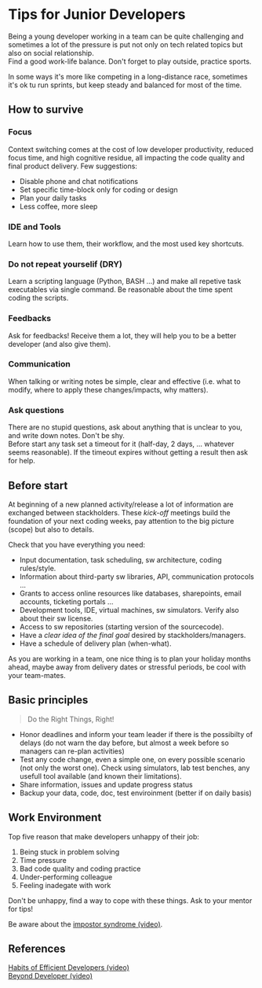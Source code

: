 # Tips for Junior Developers

Being a young developer working in a team can be quite challenging and sometimes a lot of the pressure is put not only on tech related topics but also on social relationship.  
Find a good work-life balance. Don't forget to play outside, practice sports.

In some ways it's more like competing in a long-distance race, sometimes it's ok tu run sprints, but keep steady and balanced for most of the time.

## How to survive

### Focus ###

Context switching comes at the cost of low developer productivity, reduced focus time, and high cognitive residue, all impacting the code quality and final product delivery.
Few suggestions:

+ Disable phone and chat notifications
+ Set specific time-block only for coding or design
+ Plan your daily tasks
+ Less coffee, more sleep

### IDE and Tools ###

Learn how to use them, their workflow, and the most used key shortcuts.

### Do not repeat yourselif (DRY) ###

Learn a scripting language (Python, BASH ...) and make all repetive task executables via single command.
Be reasonable about the time spent coding the scripts. 

### Feedbacks ###

Ask for feedbacks! Receive them a lot, they will help you to be a better developer (and also give them).

### Communication ###

When talking or writing notes be simple, clear and effective (i.e. what to modify, where to apply these changes/impacts, why matters). 

### Ask questions ###

There are no stupid questions, ask about anything that is unclear to you, and write down notes. Don't be shy.  
Before start any task set a timeout for it (half-day, 2 days, ... whatever seems reasonable). If the timeout expires without getting a result then ask for help.

## Before start ##

At beginning of a new planned activity/release a lot of information are exchanged between stackholders. These *kick-off* meetings build the foundation of your next coding weeks, pay attention to the big picture (scope) but also to details.

Check that you have everything you need:

+ Input documentation, task scheduling, sw architecture, coding rules/style.
+ Information about third-party sw libraries, API, communication protocols ...
+ Grants to access online resources like databases, sharepoints, email accounts, ticketing portals ...
+ Development tools, IDE, virtual machines, sw simulators. Verify also about their sw license.
+ Access to sw repositories (starting version of the sourcecode).
+ Have a *clear idea of the final goal* desired by stackholders/managers.
+ Have a schedule of delivery plan (when-what).

As you are working in a team, one nice thing is to plan your holiday months ahead, maybe away from delivery dates or stressful periods, be cool with your team-mates.

## Basic principles

> Do the Right Things, Right!

+ Honor deadlines and inform your team leader if there is the possibilty of delays (do not warn the day before, but almost a week before so managers can re-plan activities)
+ Test any code change, even a simple one, on every possible scenario (not only the worst one). Check using simulators, lab test benches, any usefull tool available (and known their limitations).
+ Share information, issues and update progress status
+ Backup your data, code, doc, test enviroinment (better if on daily basis)

## Work Environment

Top five reason that make developers unhappy of their job:

1. Being stuck in problem solving
2. Time pressure
3. Bad code quality and coding practice
4. Under-performing colleague
5. Feeling inadegate with work

Don't be unhappy, find a way to cope with these things. Ask to your mentor for tips!

Be aware about the [impostor syndrome (video)](https://en.wikipedia.org/wiki/Impostor_syndrome).

## References

[Habits of Efficient Developers (video)](https://youtu.be/9-cyC6O81Bk)  
[Beyond Developer (video)](https://youtu.be/wYEk0y8LYfg)  
